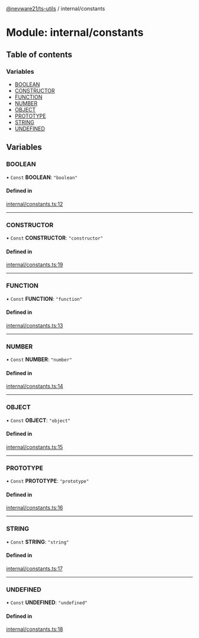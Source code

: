 [@nevware21/ts-utils](../README.md) / internal/constants

# Module: internal/constants

## Table of contents

### Variables

- [BOOLEAN](internal_constants.md#boolean)
- [CONSTRUCTOR](internal_constants.md#constructor)
- [FUNCTION](internal_constants.md#function)
- [NUMBER](internal_constants.md#number)
- [OBJECT](internal_constants.md#object)
- [PROTOTYPE](internal_constants.md#prototype)
- [STRING](internal_constants.md#string)
- [UNDEFINED](internal_constants.md#undefined)

## Variables

### BOOLEAN

• `Const` **BOOLEAN**: ``"boolean"``

#### Defined in

[internal/constants.ts:12](https://github.com/nevware21/ts-utils/blob/ac7ff62/ts-utils/src/internal/constants.ts#L12)

___

### CONSTRUCTOR

• `Const` **CONSTRUCTOR**: ``"constructor"``

#### Defined in

[internal/constants.ts:19](https://github.com/nevware21/ts-utils/blob/ac7ff62/ts-utils/src/internal/constants.ts#L19)

___

### FUNCTION

• `Const` **FUNCTION**: ``"function"``

#### Defined in

[internal/constants.ts:13](https://github.com/nevware21/ts-utils/blob/ac7ff62/ts-utils/src/internal/constants.ts#L13)

___

### NUMBER

• `Const` **NUMBER**: ``"number"``

#### Defined in

[internal/constants.ts:14](https://github.com/nevware21/ts-utils/blob/ac7ff62/ts-utils/src/internal/constants.ts#L14)

___

### OBJECT

• `Const` **OBJECT**: ``"object"``

#### Defined in

[internal/constants.ts:15](https://github.com/nevware21/ts-utils/blob/ac7ff62/ts-utils/src/internal/constants.ts#L15)

___

### PROTOTYPE

• `Const` **PROTOTYPE**: ``"prototype"``

#### Defined in

[internal/constants.ts:16](https://github.com/nevware21/ts-utils/blob/ac7ff62/ts-utils/src/internal/constants.ts#L16)

___

### STRING

• `Const` **STRING**: ``"string"``

#### Defined in

[internal/constants.ts:17](https://github.com/nevware21/ts-utils/blob/ac7ff62/ts-utils/src/internal/constants.ts#L17)

___

### UNDEFINED

• `Const` **UNDEFINED**: ``"undefined"``

#### Defined in

[internal/constants.ts:18](https://github.com/nevware21/ts-utils/blob/ac7ff62/ts-utils/src/internal/constants.ts#L18)
